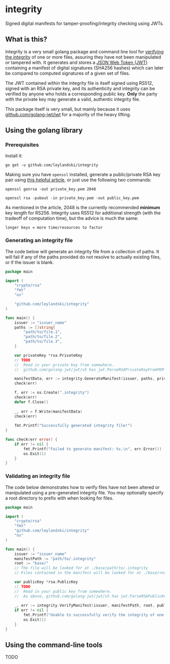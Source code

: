# integrity
Signed digital manifests for tamper-proofing/integrity checking using JWTs.

## What is this?
Integrity is a very small golang package and command line tool for [verifying the integrity](https://en.wikipedia.org/wiki/Digital_signature) of one or more files, assuring they have not been manipulated or tampered with. It generates and stores a [JSON Web Token (JWT)](https://jwt.io/) containing a manifest of digital signatures (SHA256 hashes) which can later be compared to computed signatures of a given set of files.

The JWT contained within the integrity file is itself signed using RS512, signed with an RSA private key, and its authenticity and integrity can be verified by anyone who holds a corresponding public key. **Only** the party with the private key may generate a valid, authentic integrity file.

This package itself is very small, but mainly because it uses [github.com/golang-jwt/jwt](https://github.com/golang-jwt/jwt) for a majority of the heavy lifting.

## Using the golang library
### Prerequisites
Install it:
```shell
go get -u github.com/leylandski/integrity
```

Making sure you have `openssl` installed, generate a public/private RSA key pair using [this helpful article](https://www.cerberauth.com/blog/rsa-key-pairs-openssl-jwt-signature/), or just use the following two commands:
```shell
openssl genrsa -out private_key.pem 2048
```

```shell
openssl rsa -pubout -in private_key.pem -out public_key.pem
```

As mentioned in the article, 2048 is the currently recommended **minimum** key length for RS256. Integrity uses RS512 for additional strength (with the tradeoff of computation time), but the advice is much the same:
```
longer keys = more time/resources to factor
```

### Generating an integrity file

The code below will generate an integrity file from a collection of paths. It will fail if any of the paths provided do not resolve to actually existing files, or if the issuer is blank.
```go
package main

import (
	"crypto/rsa"
	"fmt"
	"os"

	"github.com/leylandski/integrity"
)

func main() {
	issuer := "issuer_name"
	paths := []string{
		"path/to/file.1",
		"path/to/file.2",
		"path/to/file.3",
	}

	var privateKey *rsa.PrivateKey
	// TODO 
	//  Read in your private key from somewhere.
	//  github.com/golang-jwt/jwt/v5 has jwt.ParseRSAPrivateKeyFromPEM to do the parsing for you.

	manifestData, err := integrity.GenerateManifest(issuer, paths, privateKey)
	check(err)

	f, err := os.Create(".integrity")
	check(err)
	defer f.Close()
	
	_, err = f.Write(manifestData)
	check(err)
	
	fmt.Printf("Successfully generated integrity file!")
}

func check(err error) {
	if err != nil {
		fmt.Printf("Failed to generate manifest: %s.\n", err.Error())
		os.Exit(1)
    }
}
```

### Validating an integrity file

The code below demonstrates how to verify files have not been altered or manipulated using a pre-generated integrity file. You may optionally specify a root directory to prefix with when looking for files.

```go
package main

import (
	"crypto/rsa"
	"fmt"
	"github.com/leylandski/integrity"
	"os"
)

func main() {
	issuer := "issuer_name"
	manifestPath := "path/to/.integrity"
	root := "base/" 
	// The file will be looked for at ./base/path/to/.integrity
	// Files contained in the manifest will be looked for at ./base/<name in manifest>

	var publicKey *rsa.PublicKey
	// TODO
	//  Read in your public key from somewhere.
	//  As above, github.com/golang-jwt/jwt/v5 has jwt.ParseRSAPublicKeyFromPEM to do the parsing for you.
	
	_, err := integrity.VerifyManifest(issuer, manifestPath, root, publicKey)
	if err != nil {
		fmt.Printf("Unable to successfully verify the integrity of one or more files!\n")
		os.Exit(1)
    }
}
```

## Using the command-line tools
TODO